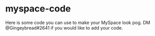 # myspace-code
Here is some code you can use to make your MySpace look pog. DM @Gingeybread#2641 if you would like to add your code.
